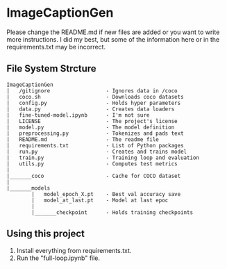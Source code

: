 # ImageCaptionGen
Please change the README.md if new files are added or you want to write more instructions.
I did my best, but some of the information here or in the requirements.txt may be incorrect.

## File System Strcture
```
ImageCaptionGen
|   /gitignore                  - Ignores data in /coco
|   coco.sh                     - Downloads coco datasets
|   config.py                   - Holds hyper parameters
|   data.py                     - Creates data loaders
|   fine-tuned-model.ipynb      - I'm not sure
|   LICENSE                     - The project's license
|   model.py                    - The model definition
|   preprocessing.py            - Tokenizes and pads text
|   README.md                   - The readme file
|   requirements.txt            - List of Python packages
|   run.py                      - Creates and trains model
|   train.py                    - Training loop and evaluation
|   utils.py                    - Computes test metrics
|
|_______coco                    - Cache for COCO dataset
|
|_______models
        |   model_epoch_X.pt    - Best val accuracy save
        |   model_at_last.pt    - Model at last epoc
        |
        |_______checkpoint      - Holds training checkpoints
```

## Using this project
1. Install everything from requirements.txt.
2. Run the "full-loop.ipynb" file.
